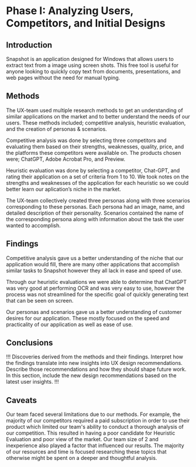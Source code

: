 # Phase I: Analyzing Users, Competitors, and Initial Designs

## Introduction

Snapshot is an application designed for Windows that allows users to extract text from a image using screen shots. This free tool is useful for anyone looking to quickly copy text from documents, presentations, and web pages without the need for manual typing.

## Methods

The UX-team used multiple research methods to get an understanding of similar applications on the market and to better understand the needs of our users. These methods included; competitive analysis, heuristic evaluation, and the creation of personas & scenarios.

Competitive analysis was done by selecting three competitors and evaluating them based on their strengths, weaknesses, quality, price, and the platforms these competitors were available on. The products chosen were; ChatGPT, Adobe Acrobat Pro, and Preview.

Heuristic evaluation was done by selecting a competitor, Chat-GPT, and rating their application on a set of criteria from 1 to 10. We took notes on the strengths and weaknesses of the application for each heuristic so we could better learn our aplication’s niche in the market. 

The UX-team collectively created three personas along with three scenarios corresponding to these personas. Each persona had an image, name, and detailed description of their personality. Scenarios contained the name of the corresponding persona along with information about the task the user wanted to accomplish.   

## Findings

Competitive analysis gave us a better understanding of the niche that our application would fill, there are many other applications that accomplish similar tasks to Snapshot however they all lack in ease and speed of use.

Through our heuristic evaluations we were able to determine that ChatGPT was very good at performing OCR and was very easy to use, however the process was not streamlined for the specific goal of quickly generating text that can be seen on screen. 

Our personas and scenarios gave us a better understanding of customer desires for our application. These mostly focused on the speed and practicality of our application as well as ease of use.

## Conclusions

!!! Discoveries derived from the methods and their findings. Interpret how the findings translate into new insights into UX design recommendations. Describe those recommendations and how they should shape future work. In this section, include the new design recommendations based on the latest user insights. !!!

## Caveats

Our team faced several limitations due to our methods. For example, the majority of our competitors required a paid subscription in order to use their product which limited our team's ability to conduct a thorough analysis of our competition. This resulted in having a poor candidate for Heuristic Evaluation and poor view of the market. Our team size of 2 and inexperience also played a factor that influenced our results. The majority of our resources and time is focused researching these topics that otherwise might be spent on a deeper and thoughtful analysis.
